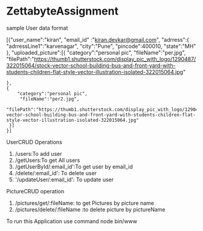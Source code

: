 # ZettabyteAssignment
sample User data format



[{"user_name":"kiran",
	"email_id" :"kiran.devkar@gmail.com",
	"adrress":{
        "adrressLine1":"karvenagar",
        "city":"Pune",
        "pincode":400010,
        "state":"MH"
    },
    "uploaded_picture":[{
    	"category":"personal pic",
    	 "fileName":"per.jpg",
    	"filePath":"https://thumb1.shutterstock.com/display_pic_with_logo/1290487/322015064/stock-vector-school-building-bus-and-front-yard-with-students-children-flat-style-vector-illustration-isolated-322015064.jpg"
           
    },
    {
    	"category":"personal pic",
    	 "fileName":"per2.jpg",
    	"filePath":"https://thumb1.shutterstock.com/display_pic_with_logo/1290487/322015064/stock-vector-school-building-bus-and-front-yard-with-students-children-flat-style-vector-illustration-isolated-322015064.jpg"
     }]
    }]
	
	
UserCRUD Operations
1) /users:To add user
2) /getUsers:To get All users
3) /getUserById/:email_id':To get user by email_id
4) /delete/:email_id': To delete user
5) '/updateUser/:email_id': To update user

PictureCRUD operation
1) /pictures/get/:fileName: to get Pictures by picture name
2) /pictures/delete/:fileName :to delete picture by pictureName



To run this Application use command
node bin/www

    
	
